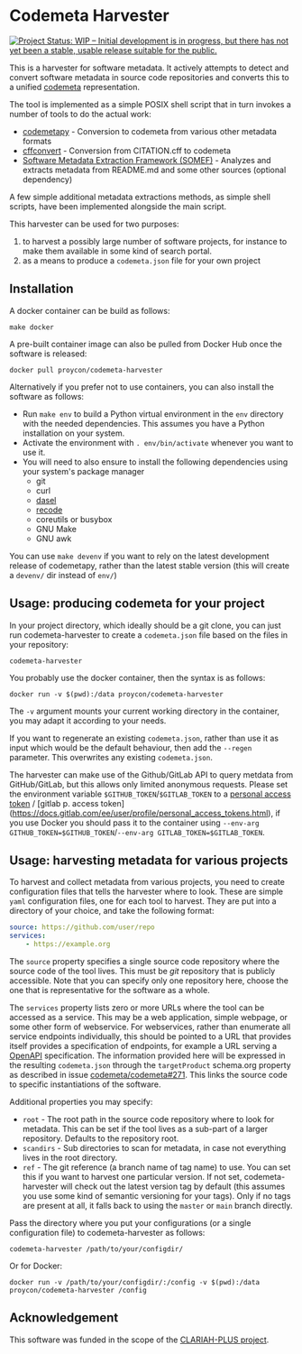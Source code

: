 # Codemeta Harvester
 
[![Project Status: WIP – Initial development is in progress, but there has not yet been a stable, usable release suitable for the public.](https://www.repostatus.org/badges/latest/wip.svg)](https://www.repostatus.org/#wip)

This is a harvester for software metadata. It actively attempts to detect and
convert software metadata in source code repositories and converts this to a
unified [codemeta](https://codemeta.github.io) representation.
 
The tool is implemented as a simple POSIX shell script that in turn invokes a number of tools to
do the actual work:

* [codemetapy](https://github.com/proycon/codemetapy) - Conversion to codemeta from various other metadata formats
* [cffconvert](https://github.com/citation-file-format/cff-converter-python) - Conversion from CITATION.cff to codemeta
* [Software Metadata Extraction Framework (SOMEF)](https://github.com/KnowledgeCaptureAndDiscovery/somef) - Analyzes and extracts metadata from README.md and some other sources (optional dependency)

A few simple additional metadata extractions methods, as simple shell scripts, have been implemented alongside the main script.

This harvester can be used for two purposes:

1. to harvest a possibly large number of software projects, for instance to make them available in some kind of search portal.
2. as a means to produce a `codemeta.json` file for your own project

## Installation

A docker container can be build as follows:

``make docker``

A pre-built container image can also be pulled from Docker Hub once the software is released:

``docker pull proycon/codemeta-harvester``

Alternatively if you prefer not to use containers, you can also install the
software as follows:

* Run ``make env`` to build a Python virtual environment in the `env` directory with the needed dependencies. This assumes you have a Python installation on your system.
* Activate the environment with `. env/bin/activate` whenever you want to use it.
* You will need to also ensure to install the following dependencies using your system's package manager
    * git
    * curl
    * [dasel](https://github.com/TomWright/dasel)
    * [recode](https://github.com/rrthomas/recode/)
    * coreutils or busybox
    * GNU Make
    * GNU awk

You can use ``make devenv`` if you want to rely on the latest development release of codemetapy, rather than the latest
stable version (this will create a `devenv/` dir instead of `env/`)

## Usage: producing codemeta for your project

In your project directory, which ideally should be a git clone, you can just run codemeta-harvester to create a `codemeta.json`
file based on the files in your repository:

`codemeta-harvester`

You probably use the docker container, then the syntax is as follows:

`docker run -v $(pwd):/data proycon/codemeta-harvester`

The `-v` argument mounts your current working directory in the container, you may adapt it according to your needs.

If you want to regenerate an existing ``codemeta.json``, rather than use it as input which would be the default
behaviour, then add the ``--regen`` parameter. This overwrites any existing `codemeta.json`.

The harvester can make use of the Github/GitLab API to query metdata from GitHub/GitLab, but this allows only limited anonymous requests. Please set the
environment variable `$GITHUB_TOKEN`/`$GITLAB_TOKEN` to a [personal access token](https://docs.github.com/en/authentication/keeping-your-account-and-data-secure/creating-a-personal-access-token) / [gitlab p. access token] (https://docs.gitlab.com/ee/user/profile/personal_access_tokens.html), if you use Docker you should pass it to the container using `--env-arg GITHUB_TOKEN=$GITHUB_TOKEN`/`--env-arg GITLAB_TOKEN=$GITLAB_TOKEN`.

## Usage: harvesting metadata for various projects

To harvest and collect metadata from various projects, you need to create configuration files that tells the harvester
where to look. These are simple ``yaml`` configuration files, one for each tool to harvest. They are put into a directory of your choice, and take the following format:

```yaml
source: https://github.com/user/repo
services:
    - https://example.org
```

The ``source`` property specifies a single source code repository where the source code of the tool lives. This must be  *git* repository that is publicly accessible.  Note that you can specify only one repository here, choose the one that is representative for the software as a whole.

The ``services`` property lists zero or more URLs where the tool can be accessed as a service. This may be a web application, simple webpage, or some other form of webservice. For webservices, rather than enumerate all service endpoints individually, this should be pointed to a URL that provides itself provides a specification of endpoints, for example a URL serving a [OpenAPI](https://www.openapis.org/) specification. The information provided here will be expressed in the resulting `codemeta.json` through the ``targetProduct`` schema.org property as described in issue [codemeta/codemeta#271](https://github.com/codemeta/codemeta/issues/271). This links the source code to specific instantiations of the software.

Additional properties you may specify:

* ``root`` - The root path in the source code repository where to look for metadata. This can be set if the tool lives
    as a sub-part of a larger repository. Defaults to the repository root.
* `scandirs` - Sub directories to scan for metadata, in case not everything lives in the root directory.
* `ref` - The git reference (a branch name of tag name) to use. You can set this if you want to harvest one particular
    version. If not set, codemeta-harvester will check out the latest
    version tag by default (this assumes you use some kind of semantic versioning for your tags). Only if no tags are present at all, it
    falls back to using the `master` or `main` branch directly.

Pass the directory where you put your configurations (or a single configuration file) to codemeta-harvester as follows:

`codemeta-harvester /path/to/your/configdir/`

Or for Docker:

`docker run -v /path/to/your/configdir/:/config -v $(pwd):/data proycon/codemeta-harvester /config`


## Acknowledgement

This software was funded in the scope of the [CLARIAH-PLUS project](https://clariah.nl).
